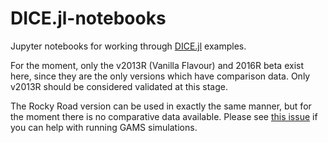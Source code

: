 # DICE.jl-notebooks
Jupyter notebooks for working through [DICE.jl](https://github.com/Libbum/DICE.jl) examples.

For the moment, only the v2013R (Vanilla Flavour) and 2016R beta exist here, since they are the only versions which have comparison data.
Only v2013R should be considered validated at this stage.

The Rocky Road version can be used in exactly the same manner, but for the moment there is no comparative data available.
Please see [this issue](https://github.com/Libbum/DICE.jl/issues/3) if you can help with running GAMS simulations.
